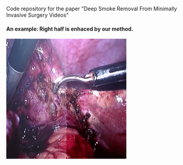 Code repository for the paper "Deep Smoke Removal From Minimally Invasive Surgery Videos"

#### An example: Right half is enhaced by our method.
![alt text][gif]

[gif]:/videos/example1.gif

